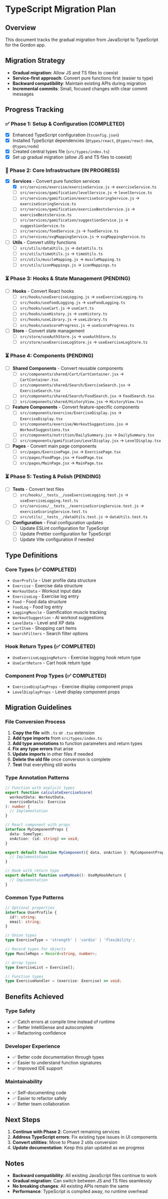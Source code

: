# TypeScript Migration Plan

## Overview
This document tracks the gradual migration from JavaScript to TypeScript for the Gordon app.

## Migration Strategy
- **Gradual migration**: Allow JS and TS files to coexist
- **Service-first approach**: Convert pure functions first (easier to type)
- **Backward compatibility**: Maintain existing APIs during migration
- **Incremental commits**: Small, focused changes with clear commit messages

## Progress Tracking

### ✅ Phase 1: Setup & Configuration (COMPLETED)
- [x] Enhanced TypeScript configuration (`tsconfig.json`)
- [x] Installed TypeScript dependencies (`@types/react`, `@types/react-dom`, `@types/node`)
- [x] Created central types file (`src/types/index.ts`)
- [x] Set up gradual migration (allow JS and TS files to coexist)

### 🔄 Phase 2: Core Infrastructure (IN PROGRESS)
- [x] **Services** - Convert pure function services
  - [x] `src/services/exercise/exerciseService.js` → `exerciseService.ts`
  - [ ] `src/services/gamification/levelService.js` → `levelService.ts`
  - [ ] `src/services/gamification/exerciseScoringService.js` → `exerciseScoringService.ts`
  - [ ] `src/services/gamification/exerciseBestsService.js` → `exerciseBestsService.ts`
  - [ ] `src/services/gamification/suggestionService.js` → `suggestionService.ts`
  - [ ] `src/services/foodService.js` → `foodService.ts`
  - [ ] `src/services/svgMappingService.js` → `svgMappingService.ts`

- [ ] **Utils** - Convert utility functions
  - [ ] `src/utils/dataUtils.js` → `dataUtils.ts`
  - [ ] `src/utils/timeUtils.js` → `timeUtils.ts`
  - [ ] `src/utils/muscleMapping.js` → `muscleMapping.ts`
  - [ ] `src/utils/iconMappings.js` → `iconMappings.ts`

### ⏳ Phase 3: Hooks & State Management (PENDING)
- [ ] **Hooks** - Convert React hooks
  - [ ] `src/hooks/useExerciseLogging.js` → `useExerciseLogging.ts`
  - [ ] `src/hooks/useFoodLogging.js` → `useFoodLogging.ts`
  - [ ] `src/hooks/useCart.js` → `useCart.ts`
  - [ ] `src/hooks/useHistory.js` → `useHistory.ts`
  - [ ] `src/hooks/useLibrary.js` → `useLibrary.ts`
  - [ ] `src/hooks/useScoreProgress.js` → `useScoreProgress.ts`

- [ ] **Store** - Convert state management
  - [ ] `src/store/useAuthStore.js` → `useAuthStore.ts`
  - [ ] `src/store/useExerciseLogStore.js` → `useExerciseLogStore.ts`

### ⏳ Phase 4: Components (PENDING)
- [ ] **Shared Components** - Convert reusable components
  - [ ] `src/components/shared/Cart/CartContainer.jsx` → `CartContainer.tsx`
  - [ ] `src/components/shared/Search/ExerciseSearch.jsx` → `ExerciseSearch.tsx`
  - [ ] `src/components/shared/Search/FoodSearch.jsx` → `FoodSearch.tsx`
  - [ ] `src/components/shared/HistoryView.jsx` → `HistoryView.tsx`

- [ ] **Feature Components** - Convert feature-specific components
  - [ ] `src/components/exercise/ExerciseDisplay.jsx` → `ExerciseDisplay.tsx`
  - [ ] `src/components/exercise/WorkoutSuggestions.jsx` → `WorkoutSuggestions.tsx`
  - [ ] `src/components/nutrition/DailySummary.jsx` → `DailySummary.tsx`
  - [ ] `src/components/gamification/LevelDisplay.jsx` → `LevelDisplay.tsx`

- [ ] **Pages** - Convert main page components
  - [ ] `src/pages/ExercisePage.jsx` → `ExercisePage.tsx`
  - [ ] `src/pages/FoodPage.jsx` → `FoodPage.tsx`
  - [ ] `src/pages/MainPage.jsx` → `MainPage.tsx`

### ⏳ Phase 5: Testing & Polish (PENDING)
- [ ] **Tests** - Convert test files
  - [ ] `src/hooks/__tests__/useExerciseLogging.test.js` → `useExerciseLogging.test.ts`
  - [ ] `src/services/__tests__/exerciseScoringService.test.js` → `exerciseScoringService.test.ts`
  - [ ] `src/utils/__tests__/dataUtils.test.js` → `dataUtils.test.ts`

- [ ] **Configuration** - Final configuration updates
  - [ ] Update ESLint configuration for TypeScript
  - [ ] Update Prettier configuration for TypeScript
  - [ ] Update Vite configuration if needed

## Type Definitions

### Core Types (✅ COMPLETED)
- `UserProfile` - User profile data structure
- `Exercise` - Exercise data structure
- `WorkoutData` - Workout input data
- `ExerciseLog` - Exercise log entry
- `Food` - Food data structure
- `FoodLog` - Food log entry
- `LaggingMuscle` - Gamification muscle tracking
- `WorkoutSuggestion` - AI workout suggestions
- `LevelData` - Level and XP data
- `CartItem` - Shopping cart items
- `SearchFilters` - Search filter options

### Hook Return Types (✅ COMPLETED)
- `UseExerciseLoggingReturn` - Exercise logging hook return type
- `UseCartReturn` - Cart hook return type

### Component Prop Types (✅ COMPLETED)
- `ExerciseDisplayProps` - Exercise display component props
- `LevelDisplayProps` - Level display component props

## Migration Guidelines

### File Conversion Process
1. **Copy the file** with `.ts` or `.tsx` extension
2. **Add type imports** from `src/types/index.ts`
3. **Add type annotations** to function parameters and return types
4. **Fix any type errors** that arise
5. **Update imports** in other files if needed
6. **Delete the old file** once conversion is complete
7. **Test** that everything still works

### Type Annotation Patterns
```typescript
// Function with explicit types
export function calculateExerciseScore(
  workoutData: WorkoutData,
  exerciseDetails: Exercise
): number {
  // Implementation
}

// React component with props
interface MyComponentProps {
  data: SomeType;
  onAction: (id: string) => void;
}

export default function MyComponent({ data, onAction }: MyComponentProps) {
  // Implementation
}

// Hook with return type
export default function useMyHook(): UseMyHookReturn {
  // Implementation
}
```

### Common Type Patterns
```typescript
// Optional properties
interface UserProfile {
  id?: string;
  email: string;
}

// Union types
type ExerciseType = 'strength' | 'cardio' | 'flexibility';

// Record types for objects
type MuscleReps = Record<string, number>;

// Array types
type ExerciseList = Exercise[];

// Function types
type ExerciseHandler = (exercise: Exercise) => void;
```

## Benefits Achieved

### Type Safety
- ✅ Catch errors at compile time instead of runtime
- ✅ Better IntelliSense and autocomplete
- ✅ Refactoring confidence

### Developer Experience
- ✅ Better code documentation through types
- ✅ Easier to understand function signatures
- ✅ Improved IDE support

### Maintainability
- ✅ Self-documenting code
- ✅ Easier to refactor safely
- ✅ Better team collaboration

## Next Steps

1. **Continue with Phase 2**: Convert remaining services
2. **Address TypeScript errors**: Fix existing type issues in UI components
3. **Convert utilities**: Move to Phase 2 utils conversion
4. **Update documentation**: Keep this plan updated as we progress

## Notes

- **Backward compatibility**: All existing JavaScript files continue to work
- **Gradual migration**: Can switch between JS and TS files seamlessly
- **No breaking changes**: All existing APIs remain the same
- **Performance**: TypeScript is compiled away, no runtime overhead 